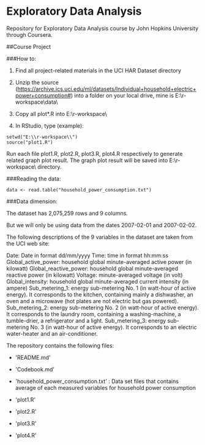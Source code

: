 # Exploratory Data Analysis

Repository for Exploratory Data Analysis course by John Hopkins University through Coursera.

##Course Project

###How to:

1. Find all project-related materials in the UCI HAR Dataset directory

2. Unzip the source (https://archive.ics.uci.edu/ml/datasets/Individual+household+electric+power+consumption#) into a folder on your local drive, mine is E:\r-workspace\data\

3. Copy all plot*.R into E:\r-workspace\

4. In RStudio, type (example): 

```
setwd("E:\\r-workspace\\")
source("plot1.R")

```

Run each file plot1.R, plot2.R, plot3.R, plot4.R respectively to generate related graph plot result.
The graph plot result will be saved into E:\r-workspace\ directory.

###Reading the data:

```
data <- read.table("household_power_consumption.txt") 
```

###Data dimension: 

The dataset has 2,075,259 rows and 9 columns. 

But we will only be using data from the dates 2007-02-01 and 2007-02-02. 

The following descriptions of the 9 variables in the dataset are taken from the UCI web site:

Date: Date in format dd/mm/yyyy
Time: time in format hh:mm:ss
Global_active_power: household global minute-averaged active power (in kilowatt)
Global_reactive_power: household global minute-averaged reactive power (in kilowatt)
Voltage: minute-averaged voltage (in volt)
Global_intensity: household global minute-averaged current intensity (in ampere)
Sub_metering_1: energy sub-metering No. 1 (in watt-hour of active energy). It corresponds to the kitchen, containing mainly a dishwasher, an oven and a microwave (hot plates are not electric but gas powered).
Sub_metering_2: energy sub-metering No. 2 (in watt-hour of active energy). It corresponds to the laundry room, containing a washing-machine, a tumble-drier, a refrigerator and a light.
Sub_metering_3: energy sub-metering No. 3 (in watt-hour of active energy). It corresponds to an electric water-heater and an air-conditioner.

The repository contains the following files:

- 'README.md'

- 'Codebook.md'

- 'household_power_consumption.txt' : Data set files that contains average of each measured variables for household power consumption

- 'plot1.R'

- 'plot2.R'

- 'plot3.R'

- 'plot4.R'

